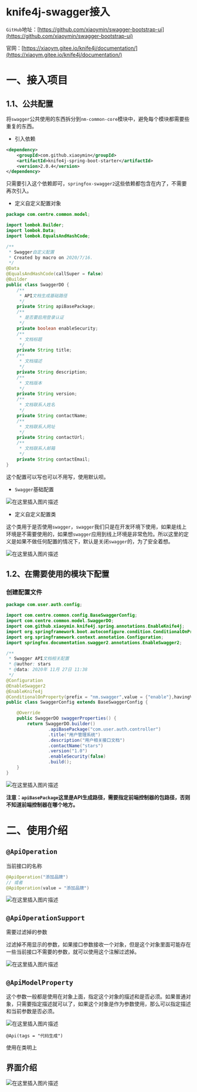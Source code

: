 # knife4j-swagger接入

`GitHub`地址：[https://github.com/xiaoymin/swagger-bootstrap-ui](https://github.com/xiaoymin/swagger-bootstrap-ui)

官网：[https://xiaoym.gitee.io/knife4j/documentation/](https://xiaoym.gitee.io/knife4j/documentation/)

# 一、接入项目

## 1.1、公共配置

将`swagger`公共使用的东西拆分到`nm-common-core`模块中，避免每个模块都需要些重复的东西。

- 引入依赖

```xml
<dependency>
    <groupId>com.github.xiaoymin</groupId>
    <artifactId>knife4j-spring-boot-starter</artifactId>
    <version>2.0.4</version>
</dependency>
```

只需要引入这个依赖即可，`springfox-swagger2`这些依赖都包含在内了，不需要再次引入。

- 定义自定义配置对象

```java
package com.centre.common.model;

import lombok.Builder;
import lombok.Data;
import lombok.EqualsAndHashCode;

/**
 * Swagger自定义配置
 * Created by macro on 2020/7/16.
 */
@Data
@EqualsAndHashCode(callSuper = false)
@Builder
public class SwaggerDO {
    /**
     * API文档生成基础路径
     */
    private String apiBasePackage;
    /**
     * 是否要启用登录认证
     */
    private boolean enableSecurity;
    /**
     * 文档标题
     */
    private String title;
    /**
     * 文档描述
     */
    private String description;
    /**
     * 文档版本
     */
    private String version;
    /**
     * 文档联系人姓名
     */
    private String contactName;
    /**
     * 文档联系人网址
     */
    private String contactUrl;
    /**
     * 文档联系人邮箱
     */
    private String contactEmail;
}
```

这个配置可以写也可以不用写，使用默认呗。

- `Swagger`基础配置

![在这里插入图片描述](https://img-blog.csdnimg.cn/20201127153931929.png?x-oss-process=image/watermark,type_ZmFuZ3poZW5naGVpdGk,shadow_10,text_aHR0cHM6Ly9ibG9nLmNzZG4ubmV0L3FxXzQxODUzNDQ3,size_16,color_FFFFFF,t_70)



- 定义自定义配置类

这个类用于是否使用`swagger`，`swagger`我们只是在开发环境下使用，如果是线上环境是不需要使用的，如果想`swagger`应用到线上环境是非常危险。所以这里的定义是如果不做任何配置的情况下，默认是关闭`swagger`的，为了安全着想。

![在这里插入图片描述](https://img-blog.csdnimg.cn/20201127154334185.png?x-oss-process=image/watermark,type_ZmFuZ3poZW5naGVpdGk,shadow_10,text_aHR0cHM6Ly9ibG9nLmNzZG4ubmV0L3FxXzQxODUzNDQ3,size_16,color_FFFFFF,t_70)



## 1.2、在需要使用的模块下配置

### 创建配置文件

```java
package com.user.auth.config;

import com.centre.common.config.BaseSwaggerConfig;
import com.centre.common.model.SwaggerDO;
import com.github.xiaoymin.knife4j.spring.annotations.EnableKnife4j;
import org.springframework.boot.autoconfigure.condition.ConditionalOnProperty;
import org.springframework.context.annotation.Configuration;
import springfox.documentation.swagger2.annotations.EnableSwagger2;

/**
 * Swagger API文档相关配置
 * @author: stars
 * @data: 2020年 11月 27日 11:38
 */
@Configuration
@EnableSwagger2
@EnableKnife4j
@ConditionalOnProperty(prefix = "nm.swagger",value = {"enable"},havingValue = "true")
public class SwaggerConfig extends BaseSwaggerConfig {

    @Override
    public SwaggerDO swaggerProperties() {
        return SwaggerDO.builder()
                .apiBasePackage("com.user.auth.controller")
                .title("用户管理系统")
                .description("用户相关接口文档")
                .contactName("stars")
                .version("1.0")
                .enableSecurity(false)
                .build();
    }
}
```

![在这里插入图片描述](https://img-blog.csdnimg.cn/20201127154646312.png?x-oss-process=image/watermark,type_ZmFuZ3poZW5naGVpdGk,shadow_10,text_aHR0cHM6Ly9ibG9nLmNzZG4ubmV0L3FxXzQxODUzNDQ3,size_16,color_FFFFFF,t_70)



**注意：`apiBasePackage`这里是API生成路径，需要指定前端控制器的包路径，否则不知道前端控制器在哪个地方。**

# 二、使用介绍

## `@ApiOperation`

当前接口的名称

```java
@ApiOperation("添加品牌")
// 或者
@ApiOperation(value = "添加品牌")
```

![在这里插入图片描述](https://img-blog.csdnimg.cn/20201127155640395.png?x-oss-process=image/watermark,type_ZmFuZ3poZW5naGVpdGk,shadow_10,text_aHR0cHM6Ly9ibG9nLmNzZG4ubmV0L3FxXzQxODUzNDQ3,size_16,color_FFFFFF,t_70)



## `@ApiOperationSupport`

需要过滤掉的参数

过滤掉不用显示的参数，如果接口参数接收一个对象，但是这个对象里面可能存在一些当前接口不需要的参数，就可以使用这个注解过滤掉。

![在这里插入图片描述](https://img-blog.csdnimg.cn/20201127160028381.png?x-oss-process=image/watermark,type_ZmFuZ3poZW5naGVpdGk,shadow_10,text_aHR0cHM6Ly9ibG9nLmNzZG4ubmV0L3FxXzQxODUzNDQ3,size_16,color_FFFFFF,t_70)

## `@ApiModelProperty`

这个参数一般都是使用在对象上面，指定这个对象的描述和是否必须。如果普通对象，只需要指定描述就可以了，如果这个对象是作为参数使用，那么可以指定描述和当前参数是否必须。

![在这里插入图片描述](https://img-blog.csdnimg.cn/2020112716040638.png?x-oss-process=image/watermark,type_ZmFuZ3poZW5naGVpdGk,shadow_10,text_aHR0cHM6Ly9ibG9nLmNzZG4ubmV0L3FxXzQxODUzNDQ3,size_16,color_FFFFFF,t_70)



`@Api(tags = "代码生成")`

使用在类明上

## 界面介绍

![在这里插入图片描述](https://img-blog.csdnimg.cn/20201127172628944.png?x-oss-process=image/watermark,type_ZmFuZ3poZW5naGVpdGk,shadow_10,text_aHR0cHM6Ly9ibG9nLmNzZG4ubmV0L3FxXzQxODUzNDQ3,size_16,color_FFFFFF,t_70)

